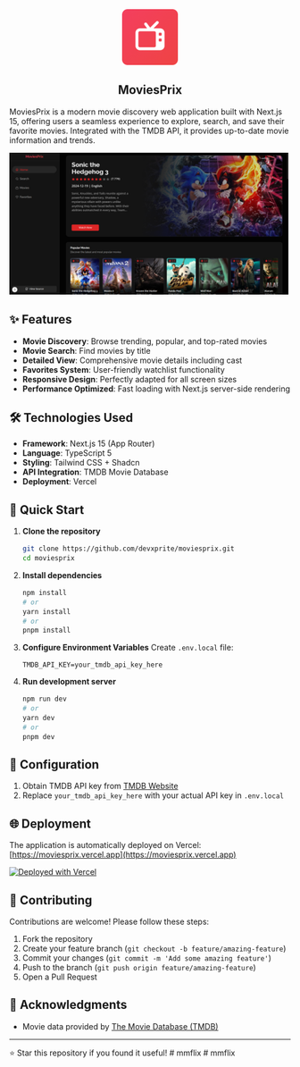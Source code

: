 <!-- # 🎬 MoviesPrix - Movie Exploration Platform

[![Live Demo](https://img.shields.io/badge/demo-live-brightgreen)](https://moviesprix.vercel.app)
[![GitHub stars](https://img.shields.io/github/stars/devxprite/moviesprix)](https://github.com/devxprite/moviesprix/stargazers)
[![Next.js](https://img.shields.io/badge/Next.js-15.0.0-black)](https://nextjs.org/)
[![TypeScript](https://img.shields.io/badge/TypeScript-5.0.0-blue)](https://www.typescriptlang.org/) -->

<div align="center">
    <img src="./public/android-chrome-192x192.png" alt="MoviesPrix" width="100" />
  <h2>MoviesPrix</h2>
  <!-- <a href="https://moviesprix.netlify.app/" target="_blank">➥ Live Demo</a> -->
    
</div>

<!-- ## About -->

MoviesPrix is a modern movie discovery web application built with Next.js 15, offering users a seamless experience to explore, search, and save their favorite movies. Integrated with the TMDB API, it provides up-to-date movie information and trends.

 <img src="./public/banner.png" alt="MoviesPrix" width="500" />

## ✨ Features

- **Movie Discovery**: Browse trending, popular, and top-rated movies
- **Movie Search**: Find movies by title
- **Detailed View**: Comprehensive movie details including cast
- **Favorites System**: User-friendly watchlist functionality
- **Responsive Design**: Perfectly adapted for all screen sizes
- **Performance Optimized**: Fast loading with Next.js server-side rendering

## 🛠 Technologies Used

- **Framework**: Next.js 15 (App Router)
- **Language**: TypeScript 5
- **Styling**: Tailwind CSS + Shadcn
- **API Integration**: TMDB Movie Database
- **Deployment**: Vercel

## 🚀 Quick Start

1. **Clone the repository**
   ```bash
   git clone https://github.com/devxprite/moviesprix.git
   cd moviesprix
   ```

2. **Install dependencies**
   ```bash
   npm install
   # or
   yarn install
   # or
   pnpm install
   ```

3. **Configure Environment Variables**
   Create `.env.local` file:
   ```env
   TMDB_API_KEY=your_tmdb_api_key_here
   ```

4. **Run development server**
   ```bash
   npm run dev
   # or
   yarn dev
   # or
   pnpm dev
   ```

## 🔧 Configuration

1. Obtain TMDB API key from [TMDB Website](https://www.themoviedb.org/settings/api)
2. Replace `your_tmdb_api_key_here` with your actual API key in `.env.local`

## 🌐 Deployment

The application is automatically deployed on Vercel:
[https://moviesprix.vercel.app](https://moviesprix.vercel.app)

[![Deployed with Vercel](https://vercel.com/button)](https://vercel.com/new)

## 🤝 Contributing

Contributions are welcome! Please follow these steps:
1. Fork the repository
2. Create your feature branch (`git checkout -b feature/amazing-feature`)
3. Commit your changes (`git commit -m 'Add some amazing feature'`)
4. Push to the branch (`git push origin feature/amazing-feature`)
5. Open a Pull Request

## 🙏 Acknowledgments

- Movie data provided by [The Movie Database (TMDB)](https://www.themoviedb.org/)

---

⭐ Star this repository if you found it useful!
#   m m f l i x 
 
 #   m m f l i x 
 
 